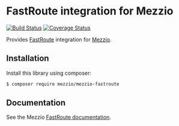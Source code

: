# FastRoute integration for Mezzio

[![Build Status](https://travis-ci.com/mezzio/mezzio-fastroute.svg?branch=master)](https://travis-ci.com/mezzio/mezzio-fastroute)
[![Coverage Status](https://coveralls.io/repos/github/mezzio/mezzio-fastroute/badge.svg?branch=master)](https://coveralls.io/github/mezzio/mezzio-fastroute?branch=master)

Provides [FastRoute](https://github.com/nikic/FastRoute) integration for
[Mezzio](https://github.com/mezzio/mezzio).

## Installation

Install this library using composer:

```bash
$ composer require mezzio/mezzio-fastroute
```

## Documentation

See the Mezzio [FastRoute documentation](https://docs.mezzio.dev/mezzio/features/router/fast-route/).
